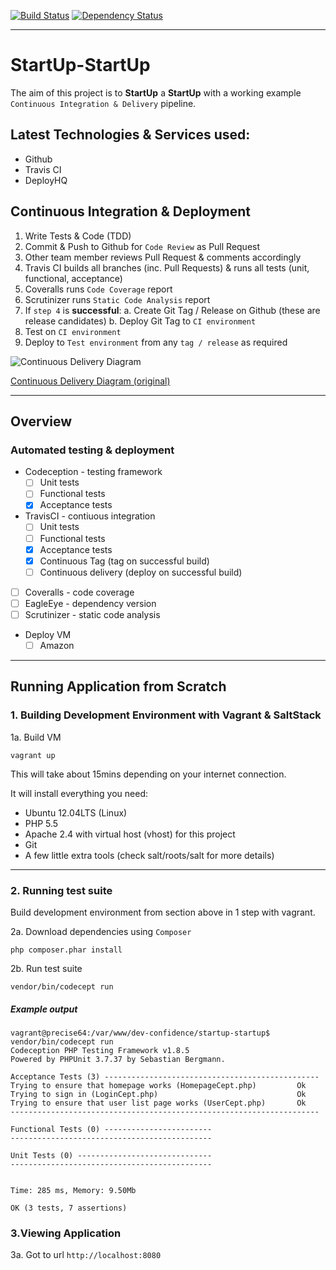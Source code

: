 [![Build Status](https://travis-ci.org/dev-confidence/startup-startup.svg?branch=master)](https://travis-ci.org/dev-confidence/startup-startup)
 [![Dependency Status](https://www.versioneye.com/user/projects/537d7c9514c158119f0000af/badge.svg)](https://www.versioneye.com/user/projects/537d7c9514c158119f0000af)
 
---

# StartUp-StartUp

The aim of this project is to **StartUp** a **StartUp** with a working example `Continuous Integration & Delivery` pipeline.

## Latest Technologies & Services used:

* Github
* Travis CI
* DeployHQ

## Continuous Integration & Deployment

1. Write Tests & Code (TDD)
2. Commit & Push to Github for `Code Review` as Pull Request
3. Other team member reviews Pull Request & comments accordingly
4. Travis CI builds all branches (inc. Pull Requests) & runs all tests (unit, functional, acceptance) 
5. Coveralls runs `Code Coverage` report
6. Scrutinizer runs `Static Code Analysis` report
6. If `step 4` is **successful**: 
     a. Create Git Tag / Release on Github (these are release candidates)
     b. Deploy Git Tag to `CI environment`
7. Test on `CI environment`
8. Deploy to `Test environment` from any `tag / release` as required

![Continuous Delivery Diagram](https://raw.githubusercontent.com/dev-confidence/startup-startup/master/docs/img/continuous_delivery.png)

[Continuous Delivery Diagram (original)](https://raw.githubusercontent.com/dev-confidence/startup-startup/master/docs/img/continuous_delivery.png)

---

## Overview

### Automated testing & deployment

* Codeception - testing framework
    - [ ] Unit tests
    - [ ] Functional tests
    - [x] Acceptance tests
* TravisCI - contiuous integration
    - [ ] Unit tests
    - [ ] Functional tests
    - [x] Acceptance tests
    - [x] Continuous Tag (tag on successful build)
    - [ ] Continuous delivery (deploy on successful build)
* [ ] Coveralls - code coverage
* [ ] EagleEye - dependency version
* [ ] Scrutinizer - static code analysis
* Deploy VM
    - [ ] Amazon

---

## Running Application from Scratch

### 1. Building Development Environment with Vagrant & SaltStack

1a. Build VM

```
vagrant up
```

This will take about 15mins depending on your internet connection.

It will install everything you need:

* Ubuntu 12.04LTS (Linux)
* PHP 5.5
* Apache 2.4 with virtual host (vhost) for this project
* Git
* A few little extra tools (check salt/roots/salt for more details)

---

### 2. Running test suite

Build development environment from section above in 1 step with vagrant.

2a. Download dependencies using `Composer`

```
php composer.phar install
```

2b. Run test suite

```
vendor/bin/codecept run
```

##### Example output

```
vagrant@precise64:/var/www/dev-confidence/startup-startup$ vendor/bin/codecept run
Codeception PHP Testing Framework v1.8.5
Powered by PHPUnit 3.7.37 by Sebastian Bergmann.

Acceptance Tests (3) ------------------------------------------------
Trying to ensure that homepage works (HomepageCept.php)         Ok
Trying to sign in (LoginCept.php)                               Ok
Trying to ensure that user list page works (UserCept.php)       Ok
---------------------------------------------------------------------

Functional Tests (0) ------------------------
---------------------------------------------

Unit Tests (0) ------------------------------
---------------------------------------------


Time: 285 ms, Memory: 9.50Mb

OK (3 tests, 7 assertions)
```

### 3.Viewing Application

3a. Got to url `http://localhost:8080`
